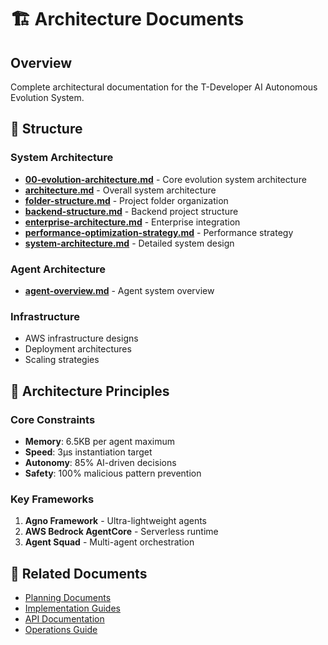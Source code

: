 # 🏗️ Architecture Documents

## Overview
Complete architectural documentation for the T-Developer AI Autonomous Evolution System.

## 📁 Structure

### System Architecture
- [**00-evolution-architecture.md**](system/00-evolution-architecture.md) - Core evolution system architecture
- [**architecture.md**](system/architecture.md) - Overall system architecture
- [**folder-structure.md**](system/folder-structure.md) - Project folder organization
- [**backend-structure.md**](system/backend-structure.md) - Backend project structure
- [**enterprise-architecture.md**](system/enterprise-architecture.md) - Enterprise integration
- [**performance-optimization-strategy.md**](system/performance-optimization-strategy.md) - Performance strategy
- [**system-architecture.md**](system/system-architecture.md) - Detailed system design

### Agent Architecture
- [**agent-overview.md**](agents/agent-overview.md) - Agent system overview

### Infrastructure
- AWS infrastructure designs
- Deployment architectures
- Scaling strategies

## 🎯 Architecture Principles

### Core Constraints
- **Memory**: 6.5KB per agent maximum
- **Speed**: 3μs instantiation target
- **Autonomy**: 85% AI-driven decisions
- **Safety**: 100% malicious pattern prevention

### Key Frameworks
1. **Agno Framework** - Ultra-lightweight agents
2. **AWS Bedrock AgentCore** - Serverless runtime
3. **Agent Squad** - Multi-agent orchestration

## 🔗 Related Documents
- [Planning Documents](../00_planning/)
- [Implementation Guides](../02_implementation/)
- [API Documentation](../03_api/)
- [Operations Guide](../05_operations/)